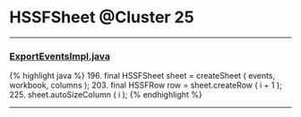 # HSSFSheet @Cluster 25

***

### [ExportEventsImpl.java](https://searchcode.com/codesearch/view/122444114/)
{% highlight java %}
196. final HSSFSheet sheet = createSheet ( events, workbook, columns );
203.     final HSSFRow row = sheet.createRow ( i + 1 );
225.     sheet.autoSizeColumn ( i );
{% endhighlight %}

***

